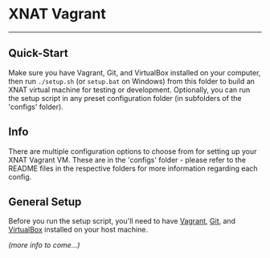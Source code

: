 XNAT Vagrant
==============================

------------------------------

## Quick-Start

Make sure you have Vagrant, Git, and VirtualBox installed on your computer, then run `./setup.sh`
(or `setup.bat` on Windows) from this folder to build an XNAT virtual machine for testing or development.
Optionally, you can run the setup script in any preset configuration folder (in subfolders of the 'configs' folder).

## Info

There are multiple configuration options to choose from for setting up your XNAT Vagrant VM.
These are in the 'configs' folder - please refer to the README files in the respective folders
for more information regarding each config.

## General Setup

Before you run the setup script, you'll need to have [Vagrant](https://www.vagrantup.com), [Git](https://git-scm.com/downloads),
and [VirtualBox](https://www.virtualbox.org) installed on your host machine.


*(more info to come...)*